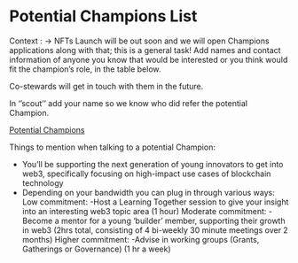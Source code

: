 # Potential Champions List

Context : → NFTs Launch will be out soon and we will open Champions applications along with that; this is a general task! Add names and contact information of anyone you know that would be interested or you think would fit the champion’s role, in the table below.

Co-stewards will get in touch with them in the future.

In ‘’scout’’ add your name so we know who did refer the potential Champion.

[Potential Champions ](Potential%20Champions%20List%20b1be74114b90464298d4aecfc9b4d475/Potential%20Champions%2037c814f219dc46de9158147fd2cabac4.csv)

Things to mention when talking to a potential Champion:

- You’ll be supporting the next generation of young innovators to get into web3, specifically focusing on high-impact use cases of blockchain technology
- Depending on your bandwidth you can plug in through various ways:
Low commitment:
-Host a Learning Together session to give your insight into an interesting web3 topic area (1 hour)
Moderate commitment:
-Become a mentor for a young ‘builder’ member, supporting their growth in web3 (2hrs total, consisting of 4 bi-weekly 30 minute meetings over 2 months)
Higher commitment:
-Advise in working groups (Grants, Gatherings or Governance) (1 hr a week)
